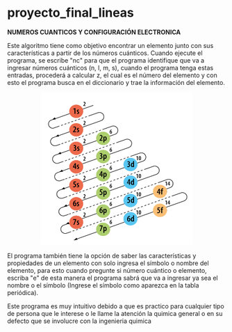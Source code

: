 # proyecto_final_lineas
**NUMEROS CUANTICOS Y CONFIGURACIÓN ELECTRONICA**

Este algoritmo tiene como objetivo encontrar un elemento junto con sus características a partir de los números cuánticos. Cuando ejecute el programa, se escribe "nc" para que el programa identifique que va a ingresar números cuánticos (n, l, m, s), cuando el programa tenga estas entradas, procederá a calcular z, el cual es el número del elemento y con esto el programa busca en el diccionario y trae la información del elemento.                                                                          

<div align="center">
 <img alt="png" src="https://github.com/Natpachecogomez/proyecto_final_lineas/blob/main/586B9003-A1D0-4548-B874-33CCC3E480C9.jpeg" width="350" height="350"/></p> </div>

El programa también tiene la opción de saber las características y propiedades de un elemento con solo ingresa el símbolo o nombre del elemento, para esto cuando pregunte si número cuántico o elemento, escriba "e" de esta manera el programa sabrá que va a ingresar ya sea el nombre o el símbolo (Ingrese el símbolo como aparezca en la tabla periódica).

Este programa es muy intuitivo debido a que es practico para cualquier tipo de persona que le interese o le llame la atención la quimica general o en su defecto que se involucre con la ingenieria quimica
